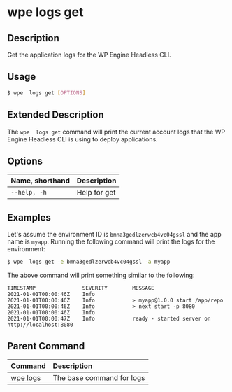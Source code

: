 # wpe  logs get

## Description
Get the application logs for the WP Engine Headless CLI.

## Usage

```bash
$ wpe  logs get [OPTIONS]
```

## Extended Description

The `wpe  logs get` command will print the current account logs that the WP Engine Headless CLI is using to deploy applications.

## Options

| Name, shorthand     | Description  |
|:--------------------|:-------------|
| `--help, -h`        | Help for get |

## Examples

Let's assume the environment ID is `bmna3gedlzerwcb4vc04gssl` and the app name is `myapp`. Running the following command will print the logs for the environment:

```bash
$ wpe  logs get -e bmna3gedlzerwcb4vc04gssl -a myapp
```

The above command will print something similar to the following:

```text
TIMESTAMP               SEVERITY        MESSAGE
2021-01-01T00:00:46Z    Info
2021-01-01T00:00:46Z    Info            > myapp@1.0.0 start /app/repo
2021-01-01T00:00:46Z    Info            > next start -p 8080
2021-01-01T00:00:46Z    Info
2021-01-01T00:00:47Z    Info            ready - started server on http://localhost:8080
```

## Parent Command
| Command                                         | Description               |
|:------------------------------------------------|:--------------------------|
| [wpe  logs](/reference/cli/wpe/main/logs) | The base command for logs |
